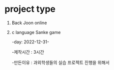# project type

1. Back Joon online 

2. c language Sanke game 

    -day: 2022-12-31- 
  
    -제작시간 : 3시간
  
    -만든이유 : 과외학생들의 실습 프로젝트 진행을 위해서

